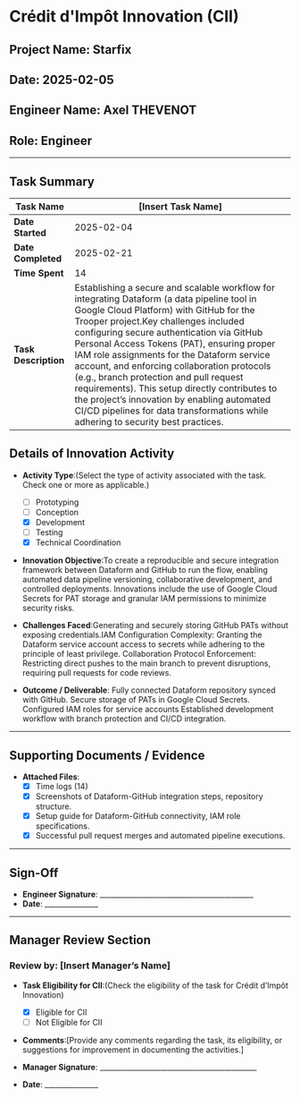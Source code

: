 # Crédit d'Impôt Innovation (CII) 

## Project Name: Starfix

## Date: 2025-02-05

## Engineer Name: Axel THEVENOT

## Role: Engineer

---

## Task Summary

| **Task Name**        | [Insert Task Name]                                                                                                                                                                                                                                                                                                                                                                                                                                                                                                                                                                                       |
| -------------------------- | -------------------------------------------------------------------------------------------------------------------------------------------------------------------------------------------------------------------------------------------------------------------------------------------------------------------------------------------------------------------------------------------------------------------------------------------------------------------------------------------------------------------------------------------------------------------------------------------------------- |
| **Date Started**     | 2025-02-04                                                                                                                                                                                                                                                                                                                                                                                                                                                                                                                                                                                               |
| **Date Completed**   | 2025-02-21                                                                                                                                                                                                                                                                                                                                                                                                                                                                                                                                                                                               |
| **Time Spent**       | 14                                                                                                                                                                                                                                                                                                                                                                                                                                                                                                                                                                                                       |
| **Task Description** | Establishing a secure and scalable workflow for integrating Dataform (a data pipeline tool in Google Cloud Platform) with GitHub for the Trooper project.Key challenges included configuring secure authentication via GitHub Personal Access Tokens (PAT), ensuring proper IAM role assignments for the Dataform service account, and enforcing collaboration protocols (e.g., branch protection and pull request requirements). This setup directly contributes to the project’s innovation by enabling automated CI/CD pipelines for data transformations while adhering to security best practices. |

## Details of Innovation Activity

- **Activity Type**:(Select the type of activity associated with the task. Check one or more as applicable.)

  - [ ] Prototyping
  - [ ] Conception
  - [X] Development
  - [ ] Testing
  - [X] Technical Coordination
- **Innovation Objective**:To create a reproducible and secure integration framework between Dataform and GitHub to run the flow, enabling automated data pipeline versioning, collaborative development, and controlled deployments. Innovations include the use of Google Cloud Secrets for PAT storage and granular IAM permissions to minimize security risks.
- **Challenges Faced**:Generating and securely storing GitHub PATs without exposing credentials.IAM Configuration Complexity: Granting the Dataform service account access to secrets while adhering to the principle of least privilege.
  Collaboration Protocol Enforcement: Restricting direct pushes to the main branch to prevent disruptions, requiring pull requests for code reviews.
- **Outcome / Deliverable**:
  Fully connected Dataform repository synced with GitHub.
  Secure storage of PATs in Google Cloud Secrets.
  Configured IAM roles for service accounts
  Established development workflow with branch protection and CI/CD integration.

---

## Supporting Documents / Evidence

- **Attached Files**:
  - [X] Time logs (14)
  - [X] Screenshots of Dataform-GitHub integration steps, repository structure.
  - [X] Setup guide for Dataform-GitHub connectivity, IAM role specifications.
  - [X] Successful pull request merges and automated pipeline executions.

---

## Sign-Off

- **Engineer Signature**: ___________________________________________
- **Date**: _______________

---

## Manager Review Section

### Review by: [Insert Manager’s Name]

- **Task Eligibility for CII**:(Check the eligibility of the task for Crédit d’Impôt Innovation)

  - [X] Eligible for CII
  - [ ] Not Eligible for CII
- **Comments**:[Provide any comments regarding the task, its eligibility, or suggestions for improvement in documenting the activities.]
- **Manager Signature**: ____________________________________________
- **Date**: _______________
